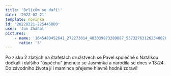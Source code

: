 ```yaml
---
title: 'Brlicům se daří!'
date: '2022-02-21'
template: novinka
id: '20220221-225445000'
user: 'Jan Zháňal'
pictures:
    - name: '1645480452641_272273014_483039873289887_5373276312623480263_n.jpg'
      ratio: '3'
---
```

Po zisku 2 zlatých na štafetách družstvech se Pavel společně s Natálkou dočkali i dalšího "úspěchu" jmenuje se Jasmínka a narodila se dnes v 13:24.  
Do závodního života jí i mamince přejeme hlavně hodně zdraví!
